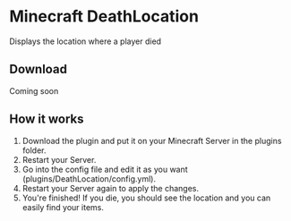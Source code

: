 # Minecraft DeathLocation
Displays the location where a player died

## Download
Coming soon

## How it works
1. Download the plugin and put it on your Minecraft Server in the plugins folder.
2. Restart your Server.
3. Go into the config file and edit it as you want (plugins/DeathLocation/config.yml).
4. Restart your Server again to apply the changes.
5. You're finished! If you die, you should see the location and you can easily find your items.
